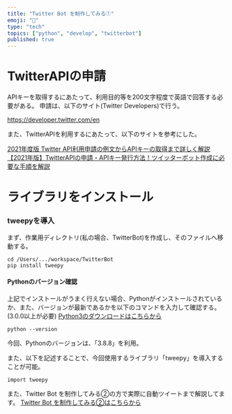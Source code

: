 ```yaml
---
title: "Twitter Bot を制作してみる①"
emoji: "🐍"
type: "tech"
topics: ["python", "develop", "twitterbot"]
published: true
---
```


# TwitterAPIの申請
APIキーを取得するにあたって、利用目的等を200文字程度で英語で回答する必要がある。
申請は、以下のサイト(Twitter Developers)で行う。

https://developer.twitter.com/en


また、TwitterAPIを利用するにあたって、以下のサイトを参考にした。

[2021年度版 Twitter API利用申請の例文からAPIキーの取得まで詳しく解説](https://www.itti.jp/web-direction/how-to-apply-for-twitter-api/)
[【2021年版】TwitterAPIの申請・APIキー発行方法！ツイッターボット作成に必要な手順を解説](https://auto-worker.com/blog/?p=3157#toc_id_4)

# ライブラリをインストール

### tweepyを導入
まず、作業用ディレクトリ(私の場合、TwitterBot)を作成し、そのファイルへ移動する。
```
cd /Users/.../workspace/TwitterBot
pip install tweepy 
```

#### Pythonのバージョン確認
上記でインストールがうまく行えない場合、Pythonがインストールされているか、また、バージョンが最新であるかを以下のコマンドを入力して確認する。(3.0.0以上が必要)
[Python3のダウンロードはこちらから](https://www.python.org/)

```
python --version
```

今回、Pythonのバージョンは、「3.8.8」を利用。

また、以下を記述することで、今回使用するライブラリ「tweepy」を導入することが可能。

```
import tweepy
```

また、Twitter Bot を制作してみる②の方で実際に自動ツイートまで解説してます。
[Twitter Bot を制作してみる②はこちらから](https://zenn.dev/nyarufoy/articles/d69e46d40a44b2)
